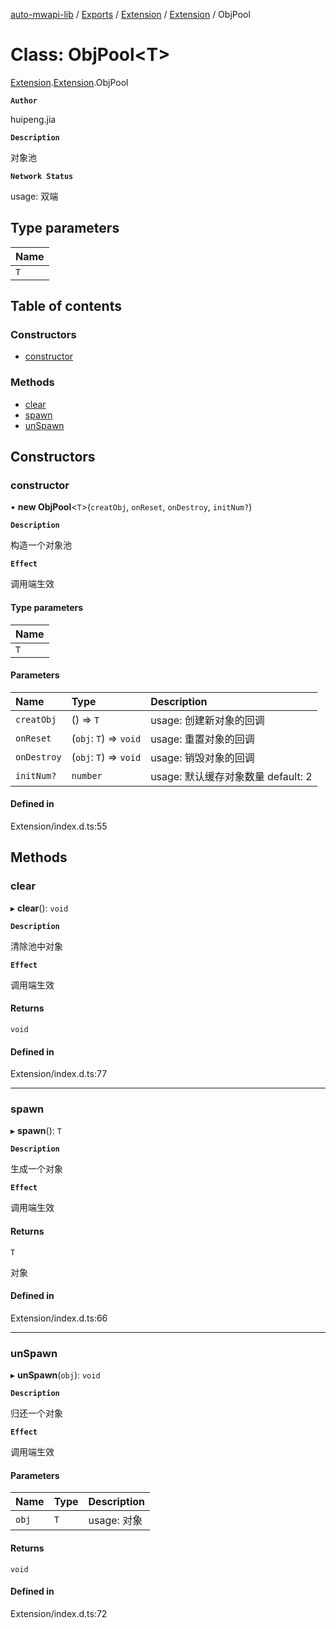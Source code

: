 [auto-mwapi-lib](../README.md) / [Exports](../modules.md) / [Extension](../modules/Extension.md) / [Extension](../modules/Extension.Extension.md) / ObjPool

# Class: ObjPool<T\>

[Extension](../modules/Extension.md).[Extension](../modules/Extension.Extension.md).ObjPool

**`Author`**

huipeng.jia

**`Description`**

对象池

**`Network Status`**

usage: 双端

## Type parameters

| Name |
| :------ |
| `T` |

## Table of contents

### Constructors

- [constructor](Extension.Extension.ObjPool.md#constructor)

### Methods

- [clear](Extension.Extension.ObjPool.md#clear)
- [spawn](Extension.Extension.ObjPool.md#spawn)
- [unSpawn](Extension.Extension.ObjPool.md#unspawn)

## Constructors

### constructor

• **new ObjPool**<`T`\>(`creatObj`, `onReset`, `onDestroy`, `initNum?`)

**`Description`**

构造一个对象池

**`Effect`**

调用端生效

#### Type parameters

| Name |
| :------ |
| `T` |

#### Parameters

| Name | Type | Description |
| :------ | :------ | :------ |
| `creatObj` | () => `T` | usage: 创建新对象的回调 |
| `onReset` | (`obj`: `T`) => `void` | usage: 重置对象的回调 |
| `onDestroy` | (`obj`: `T`) => `void` | usage: 销毁对象的回调 |
| `initNum?` | `number` | usage: 默认缓存对象数量 default: 2 |

#### Defined in

Extension/index.d.ts:55

## Methods

### clear

▸ **clear**(): `void`

**`Description`**

清除池中对象

**`Effect`**

调用端生效

#### Returns

`void`

#### Defined in

Extension/index.d.ts:77

___

### spawn

▸ **spawn**(): `T`

**`Description`**

生成一个对象

**`Effect`**

调用端生效

#### Returns

`T`

对象

#### Defined in

Extension/index.d.ts:66

___

### unSpawn

▸ **unSpawn**(`obj`): `void`

**`Description`**

归还一个对象

**`Effect`**

调用端生效

#### Parameters

| Name | Type | Description |
| :------ | :------ | :------ |
| `obj` | `T` | usage: 对象 |

#### Returns

`void`

#### Defined in

Extension/index.d.ts:72
